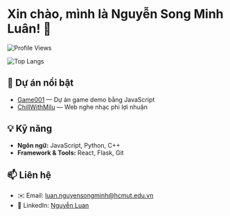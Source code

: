 # Xin chào, mình là Nguyễn Song Minh Luân! 👋

<!-- Badge đếm view -->
![Profile Views](https://komarev.com/ghpvc/?username=SongMinhLuan)

<!-- Badge top ngôn ngữ -->
![Top Langs](https://github-readme-stats.vercel.app/api/top-langs/?username=SongMinhLuan)

## 🔭 Dự án nổi bật
- [Game001](https://github.com/SongMinhLuan/Game001) — Dự án game demo bằng JavaScript
- [ChillWithMilu](https://chillwithmilu.netlify.app/) — Web nghe nhạc phi lợi nhuận

## 💡 Kỹ năng
- **Ngôn ngữ:** JavaScript, Python, C++  
- **Framework & Tools:** React, Flask, Git  

## 📫 Liên hệ
- ✉️ Email: luan.nguyensongminh@hcmut.edu.vn  
- 🔗 LinkedIn: [Nguyễn Luan](https://www.linkedin.com/in/nguyen-luan-10b670334/)
